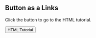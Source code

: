 <!DOCTYPE html>
<html>
<body>

<h2>Button as a Links</h2>

<p>Click the button to go to the HTML tutorial.</p>

<button onclick="[document.location='default.asp'](https://volkoman.github.io/Volkan%20-%20CV.pdf)">HTML Tutorial</button>

</body>
</html>


